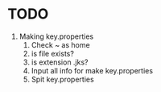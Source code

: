# TODO

1. Making key.properties
    1. Check ~ as home
    2. is file exists?
    3. is extension .jks?
    4. Input all info for make key.properties
    5. Spit key.properties